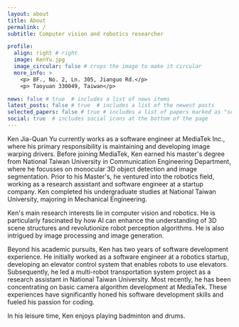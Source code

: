 ```yaml
---
layout: about
title: About
permalink: /
subtitle: Computer vision and robotics researcher

profile:
  align: right # right
  image: KenYu.jpg
  image_circular: false # crops the image to make it circular
  more_info: >
    <p> 8F., No. 2, Ln. 305, Jianguo Rd.</p>
    <p> Taoyuan 330049, Taiwan</p>

news: false # true  # includes a list of news items
latest_posts: false # true  # includes a list of the newest posts
selected_papers: false # true # includes a list of papers marked as "selected={true}"
social: true  # includes social icons at the bottom of the page
---
```

Ken Jia-Quan Yu currently works as a software engineer at MediaTek Inc., where his primary responsibility is maintaining and developing image warping drivers. Before joining MediaTek, Ken earned his master's degree from National Taiwan University in Communication Engineering Department, where he focusses on monocular 3D object detection and image segmentation. Prior to his Master's, he ventured into the robotics field, working as a research assistant and software engineer at a startup company. Ken completed his undergraduate studies at National Taiwan University, majoring in Mechanical Engineering.

Ken's main research interests lie in computer vision and robotics. He is particularly fascinated by how AI can enhance the understanding of 3D scene structures and revolutionize robot perception algorithms. He is also intrigued by image processing and image generation.

Beyond his academic pursuits, Ken has two years of software development experience. He initially worked as a software engineer at a robotics startup, developing an elevator control system that enables robots to use elevators. Subsequently, he led a multi-robot transportation system project as a research assistant in National Taiwan University. Most recently, he has been concentrating on basic camera algorithm development at MediaTek. These experiences have significantly honed his software development skills and fueled his passion for coding.

In his leisure time, Ken enjoys playing badminton and drums.
